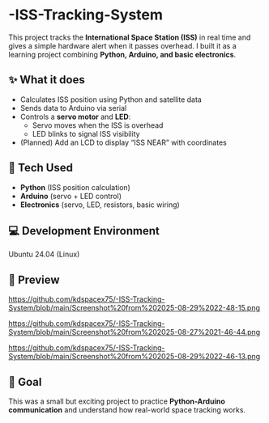 # -ISS-Tracking-System
This project tracks the **International Space Station (ISS)** in real time and gives a simple hardware alert when it passes overhead.   I built it as a learning project combining **Python, Arduino, and basic electronics**.

## ✨ What it does
- Calculates ISS position using Python and satellite data  
- Sends data to Arduino via serial  
- Controls a **servo motor** and **LED**:  
  - Servo moves when the ISS is overhead  
  - LED blinks to signal ISS visibility  
- (Planned) Add an LCD to display “ISS NEAR” with coordinates  

## 🔧 Tech Used
- **Python** (ISS position calculation)  
- **Arduino** (servo + LED control)  
- **Electronics** (servo, LED, resistors, basic wiring)

## 💻 Development Environment
Ubuntu 24.04 (Linux)

## 📸 Preview
https://github.com/kdspacex75/-ISS-Tracking-System/blob/main/Screenshot%20from%202025-08-29%2022-48-15.png

https://github.com/kdspacex75/-ISS-Tracking-System/blob/main/Screenshot%20from%202025-08-27%2021-46-44.png

https://github.com/kdspacex75/-ISS-Tracking-System/blob/main/Screenshot%20from%202025-08-29%2022-46-13.png

## 🎯 Goal
This was a small but exciting project to practice **Python-Arduino communication** and understand how real-world space tracking works.  

